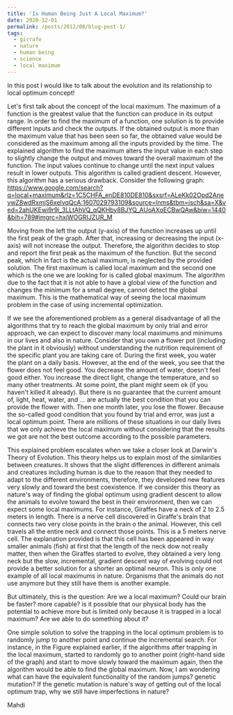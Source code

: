 ```yaml
---
title: 'Is Human Being Just A Local Maximum?'
date: 2020-12-01
permalink: /posts/2012/08/blog-post-1/
tags:
  - girrafe
  - nature
  - human being
  - science
  - local maximum
---
```


In this post I would like to talk about the evolution and its relationship to local optimum concept!




Let's first talk about the concept of the local maximum.
The maximum of a function is the greatest value that the function can produce in its output range. In order to find the maximum of a function, one solution is to provide different inputs and check the outputs. If the obtained output is more than the maximum value that has been seen so far, the obtained value would be considered as the maximum among all the inputs provided by the time. The explained algorithm to find the maximum alters the input value in each step to slightly change the output and moves toward the overall maximum of the function. The input values continue to change until the next input values result in lower outputs. This algorithm is called gradient descent. However, this algorithm has a serious drawback. Consider the following graph: 
https://www.google.com/search?q=local+maximum&rlz=1C5CHFA_enDE810DE810&sxsrf=ALeKk02Opd2AneywZ8wdRxmjS6xeIvqQcA:1607029793109&source=lnms&tbm=isch&sa=X&ved=2ahUKEwi9r9i_3LLtAhVQ_qQKHby8BJYQ_AUoAXoECBwQAw&biw=1440&bih=789#imgrc=hxjWOGRIJZUR_M

Moving from the left the output (y-axis) of the function increases up until the first peak of the graph. After that, increasing or decreasing the input (x-axis) will not increase the output. Therefore, the algorithm decides to stop and report the first peak as the maximum of the function. But the second peak, which in fact is the actual maximum, is neglected by the provided solution. The first maximum is called local maximum and the second one which is the one we are looking for is called global maximum.
The algorithm due to the fact that it is not able to have a global view of the function and changes the minimum for a small degree, cannot detect the global maximum. This is the mathematical way of seeing the local maximum problem in the case of using incremental optimization.

If we see the aforementioned problem as a general disadvantage of all the algorithms that try to reach the global maximum by only trial and error approach, we can expect to discover many local maximums and minimums in our lives and also in nature.
Consider that you own a flower pot (including the plant in it obviously) without understanding the nutrition requirement of the specific plant you are taking care of. During the first week, you water the plant on a daily basis. However, at the end of the week, you see that the flower does not feel good. You decrease the amount of water, doesn't feel good either. You increase the direct light, change the temperature, and so many other treatments. At some point, the plant might seem ok (if you haven't killed it already). But there is no guarantee that the current amount of, light, heat, water, and ... are actually the best condition that you can provide the flower with. Then one month later, you lose the flower. Because the so-called good condition that you found by trial and error, was just a local optimum point. There are millions of these situations in our daily lives that we only achieve the local maximum without considering that the results we got are not the best outcome according to the possible parameters.

This explained problem escalates when we take a closer look at Darwin's Theory of Evolution. This theory helps us to explain most of the similarities between creatures. It shows that the slight differences in different animals and creatures including human is due to the reason that they needed to adapt to the different environments, therefore, they developed new features very slowly and toward the best coexistence. If we consider this theory as nature's way of finding the global optimum using gradient descent to allow the animals to evolve toward the best in their environment, then we can expect some local maximums. For instance, Giraffes have a neck of 2 to 2.5 meters in length. There is a nerve cell discovered in Giraffe's brain that connects two very close points in the brain o the animal. However, this cell travels all the entire neck and connect those points. This is a 5 meters nerve cell. The explanation provided is that this cell has been appeared in way smaller animals (fish) at first that the length of the neck dow not really matter, then when the Giraffes started to evolve, they obtained a very long neck but the slow, incremental, gradient descent way of evolving could not provide a better solution for a shorter an optimal neuron. This is only one example of all local maximums in nature. Organisms that the animals do not use anymore but they still have them is another example. 

But ultimately, this is the question: Are we a local maximum? Could our brain be faster? more capable? is it possible that our physical body has the potential to achieve more but is limited only because it is trapped in a local maximum? Are we able to do something about it?

One simple solution to solve the trapping in the local optimum problem is to randomly jump to another point and continue the incremental search. For instance, in the Figure explained earlier, if the algorithms after trapping in the local maximum, started to randomly go to another point (right-hand side of the graph) and start to move slowly toward the maximum again, then the algorithm would be able to find the global maximum. Now, I am wondering what can have the equivalent functionality of the random jumps? genetic mutation? If the genetic mutation is nature's way of getting out of the local optimum trap, why we still have imperfections in nature?

Mahdi
